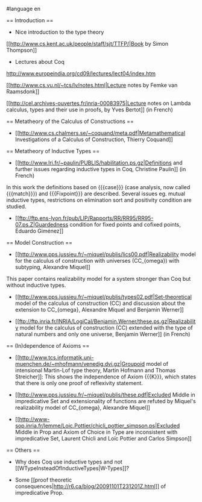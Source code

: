 #language en

== Introduction ==

 * Nice introduction to the type theory 

  [[http://www.cs.kent.ac.uk/people/staff/sjt/TTFP/|Book by Simon Thompson]]

 * Lectures about Coq

  http://www.europeindia.org/cd09/lectures/lect04/index.htm

  [[http://www.cs.vu.nl/~tcs/lv/notes.html|Lecture notes by Femke van Raamsdonk]]

  [[http://cel.archives-ouvertes.fr/inria-00083975|Lecture notes on Lambda calculus, types and their use in proofs, by Yves Bertot]] (in French)

== Metatheory of the Calculus of Constructions ==

 * [[http://www.cs.chalmers.se/~coquand/meta.pdf|Metamathematical Investigations of a Calculus of Construction, Thierry Coquand]] 

== Metatheory of Inductive Types ==

 * [[http://www.lri.fr/~paulin/PUBLIS/habilitation.ps.gz|Definitions and further issues regarding inductive types in Coq, Christine Paulin]] (in French)

  In this work the definitions based on {{{case}}} (case analysis, now called {{{match}}}) and {{{Fixpoint}}} are described. Several issues eg. mutual inductive types, restrictions on elimination sort and positivity condition are studied.

 * [[ftp://ftp.ens-lyon.fr/pub/LIP/Rapports/RR/RR95/RR95-07.ps.Z|Guardedness condition for fixed points and cofixed points, Eduardo Giménez]]

== Model Construction ==

 * [[http://www.pps.jussieu.fr/~miquel/publis/lics00.pdf|Realizability model for the calculus of construction with universes (CC_{omega}) with subtyping, Alexandre Miquel]]

 This paper contains realizability model for a system stronger than Coq but without inductive types.

 * [[http://www.pps.jussieu.fr/~miquel/publis/types02.pdf|Set-theoretical model of the calculus of construction (CC) and discussion about the extension to CC_{omega}, Alexandre Miquel and Benjamin Werner]]

 * [[ftp://ftp.inria.fr/INRIA/LogiCal/Benjamin.Werner/these.ps.gz|Realizability model for the calculus of construction (CC) extended with the type of natural numbers and only one universe, Benjamin Werner]] (in French)

== (In)dependence of Axioms ==

 * [[http://www.tcs.informatik.uni-muenchen.de/~mhofmann/venedig.dvi.gz|Groupoid model of intensional Martin-Lof type theory, Martin Hofmann and Thomas Streicher]]: This shows the independence of Axiom {{{K}}}, which states that there is only one proof of reflexivity statement.

 * [[http://www.pps.jussieu.fr/~miquel/publis/these.pdf|Excluded Middle in impredicative Set and extensionality of functions are refuted by Miquel's realizability model of CC_{omega}, Alexandre Miquel]]
 
 * [[http://www-sop.inria.fr/lemme/Loic.Pottier/chicli_pottier_simpson.ps|Excluded Middle in Prop and Axiom of Choice in Type are inconsistent with impredicative Set, Laurent Chicli and Loïc Pottier and Carlos Simpson]]

== Others ==

 * Why does Coq use inductive types and not [[WTypeInsteadOfInductiveTypes|W-Types]]?

 * Some [[proof theoretic consequences|http://r6.ca/blog/20091101T231201Z.html]] of impredicative Prop.
